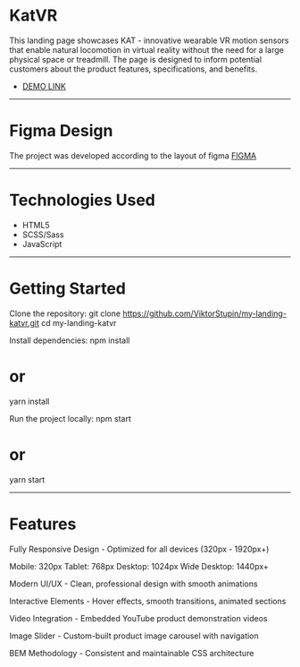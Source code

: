 # KatVR
This landing page showcases KAT - innovative wearable VR motion sensors that enable natural locomotion in virtual reality without the need for a large physical space or treadmill. The page is designed to inform potential customers about the product features, specifications, and benefits.

  - [DEMO LINK](https://ViktorStupin.github.io/my-landing-katvr/)

  ---

# Figma Design
The project was developed according to the layout of figma
[FIGMA](https://www.figma.com/file/Blpg4iapsI7fRqJeSp6DvK/KatVR?node-id=1%3A370)

---

# Technologies Used

 - HTML5
 - SCSS/Sass
 - JavaScript

 ---

 # Getting Started
  Clone the repository:
  git clone https://github.com/ViktorStupin/my-landing-katvr.git
  cd my-landing-katvr

  Install dependencies:
  npm install
  # or
  yarn install

  Run the project locally:
  npm start
  # or
  yarn start

---

 # Features

 Fully Responsive Design - Optimized for all devices (320px - 1920px+)

  Mobile: 320px
  Tablet: 768px
  Desktop: 1024px
  Wide Desktop: 1440px+

Modern UI/UX - Clean, professional design with smooth animations

Interactive Elements - Hover effects, smooth transitions, animated sections

Video Integration - Embedded YouTube product demonstration videos

Image Slider - Custom-built product image carousel with navigation

BEM Methodology - Consistent and maintainable CSS architecture
